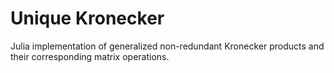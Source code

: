 # Unique Kronecker 

Julia implementation of generalized non-redundant Kronecker products and their corresponding matrix operations.